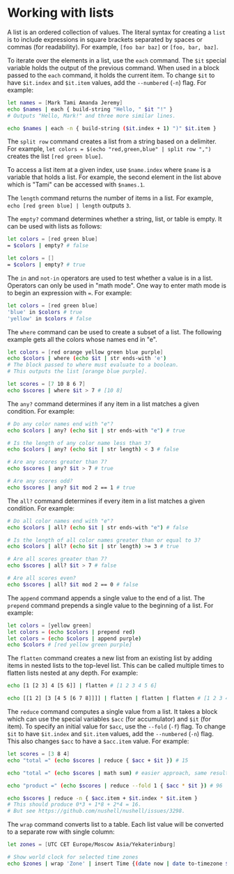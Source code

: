 # Working with lists

A list is an ordered collection of values.
The literal syntax for creating a `list` is to include expressions
in square brackets separated by spaces or commas (for readability).
For example, `[foo bar baz]` or `[foo, bar, baz]`.

To iterate over the elements in a list, use the `each` command.
The `$it` special variable holds the output of the previous command.
When used in a block passed to the `each` command, it holds the current item.
To change `$it` to have `$it.index` and `$it.item` values,
add the `--numbered` (`-n`) flag.
For example:

```bash
let names = [Mark Tami Amanda Jeremy]
echo $names | each { build-string "Hello, " $it "!" }
# Outputs "Hello, Mark!" and three more similar lines.

echo $names | each -n { build-string ($it.index + 1) ")" $it.item }
```

The `split row` command creates a list from a string based on a delimiter.
For example, `let colors = $(echo "red,green,blue" | split row ",")`
creates the list `[red green blue]`.

To access a list item at a given index, use `$name.index`
where `$name` is a variable that holds a list.
For example, the second element in the list above
which is "Tami" can be accessed with `$names.1`.

The `length` command returns the number of items in a list.
For example, `echo [red green blue] | length` outputs `3`.

The `empty?` command determines whether a string, list, or table is empty.
It can be used with lists as follows:

```bash
let colors = [red green blue]
= $colors | empty? # false

let colors = []
= $colors | empty? # true
```

The `in` and `not-in` operators are used to test whether a value is in a list.
Operators can only be used in "math mode".
One way to enter math mode is to begin an expression with `=`.
For example:

```bash
let colors = [red green blue]
'blue' in $colors # true
'yellow' in $colors # false
```

The `where` command can be used to create a subset of a list.
The following example gets all the colors whose names end in "e".

```bash
let colors = [red orange yellow green blue purple]
echo $colors | where (echo $it | str ends-with 'e')
# The block passed to where must evaluate to a boolean.
# This outputs the list [orange blue purple].

let scores = [7 10 8 6 7]
echo $scores | where $it > 7 # [10 8]
```

The `any?` command determines if any item in a list
matches a given condition.
For example:

```bash
# Do any color names end with "e"?
echo $colors | any? (echo $it | str ends-with "e") # true

# Is the length of any color name less than 3?
echo $colors | any? (echo $it | str length) < 3 # false

# Are any scores greater than 7?
echo $scores | any? $it > 7 # true

# Are any scores odd?
echo $scores | any? $it mod 2 == 1 # true
```

The `all?` command determines if every item in a list
matches a given condition.
For example:

```bash
# Do all color names end with "e"?
echo $colors | all? (echo $it | str ends-with "e") # false

# Is the length of all color names greater than or equal to 3?
echo $colors | all? (echo $it | str length) >= 3 # true

# Are all scores greater than 7?
echo $scores | all? $it > 7 # false

# Are all scores even?
echo $scores | all? $it mod 2 == 0 # false
```

The `append` command appends a single value to the end of a list.
The `prepend` command prepends a single value to the beginning of a list.
For example:

```bash
let colors = [yellow green]
let colors = (echo $colors | prepend red)
let colors = (echo $colors | append purple)
echo $colors # [red yellow green purple]
```

The `flatten` command creates a new list from an existing list
by adding items in nested lists to the top-level list.
This can be called multiple times to flatten lists nested at any depth.
For example:

```bash
echo [1 [2 3] 4 [5 6]] | flatten # [1 2 3 4 5 6]

echo [[1 2] [3 [4 5 [6 7 8]]]] | flatten | flatten | flatten # [1 2 3 4 5 6 7 8]
```

The `reduce` command computes a single value from a list.
It takes a block which can use the special variables
`$acc` (for accumulator) and `$it` (for item).
To specify an initial value for `$acc`, use the `--fold` (`-f`) flag.
To change `$it` to have `$it.index` and `$it.item` values,
add the `--numbered` (`-n`) flag.
This also changes `$acc` to have a `$acc.item` value.
For example:

```bash
let scores = [3 8 4]
echo "total =" (echo $scores | reduce { $acc + $it }) # 15

echo "total =" (echo $scores | math sum) # easier approach, same result

echo "product =" (echo $scores | reduce --fold 1 { $acc * $it }) # 96

echo $scores | reduce -n { $acc.item + $it.index * $it.item }
# This should produce 0*3 + 1*8 + 2*4 = 16.
# But see https://github.com/nushell/nushell/issues/3298.
```


The `wrap` command converts list to a table. Each list value will
be converted to a separate row with single column:
```bash
let zones = [UTC CET Europe/Moscow Asia/Yekaterinburg]

# Show world clock for selected time zones
echo $zones | wrap 'Zone' | insert Time {(date now | date to-timezone $it.Zone | date format '%Y.%m.%d %H:%M')}
```
